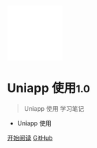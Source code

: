 <!-- _coverpage.md -->

![logo](logo/logo.png)

# Uniapp 使用<small>1.0</small>

> Uniapp 使用 学习笔记

- Uniapp 使用

[开始阅读](#快速开始)
[GitHub](https://gitee.com/jsopy/uniapp-learning-notes.git)

<!-- [Get Started](https://www.baidu.com) -->
